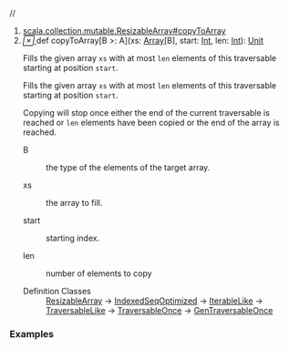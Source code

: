 //
<ol>
<li><a href="https://www.scala-lang.org/api/2.12.3/scala/collection/mutable/ArrayBuffer.html#copyToArray[B>:A](xs:Array[B],start:Int,len:Int):Unit">scala.collection.mutable.ResizableArray#copyToArray</a></li>
<li name="scala.collection.mutable.ResizableArray#copyToArray" visbl="pub" class="indented0 " data-isabs="false" fullcomment="yes" group="Ungrouped"> <a id="copyToArray[B>:A](xs:Array[B],start:Int,len:Int):Unit"></a><a id="copyToArray[B>:A](Array[B],Int,Int):Unit"></a> <span class="permalink"> <a href="../../../scala/collection/mutable/ArrayBuffer.html#copyToArray[B>:A](xs:Array[B],start:Int,len:Int):Unit" title="Permalink"> <i class="material-icons"></i> </a> </span> <span class="modifier_kind"> <span class="modifier"></span> <span class="kind">def</span> </span> <span class="symbol"> <span class="name">copyToArray</span><span class="tparams">[<span name="B">B &gt;: <span class="extype" name="scala.collection.mutable.ArrayBuffer.A">A</span></span>]</span><span class="params">(<span name="xs">xs: <a href="../../Array.html" class="extype" name="scala.Array">Array</a>[<span class="extype" name="scala.collection.mutable.ResizableArray.copyToArray.B">B</span>]</span>, <span name="start">start: <a href="../../Int.html" class="extype" name="scala.Int">Int</a></span>, <span name="len">len: <a href="../../Int.html" class="extype" name="scala.Int">Int</a></span>)</span><span class="result">: <a href="../../Unit.html" class="extype" name="scala.Unit">Unit</a></span> </span> <p class="shortcomment cmt">Fills the given array <code>xs</code> with at most <code>len</code> elements of this traversable starting at position <code>start</code>.</p>
 <div class="fullcomment">
  <div class="comment cmt">
   <p>Fills the given array <code>xs</code> with at most <code>len</code> elements of this traversable starting at position <code>start</code>.</p>
   <p> Copying will stop once either the end of the current traversable is reached or <code>len</code> elements have been copied or the end of the array is reached. </p>
  </div>
  <dl class="paramcmts block">
   <dt class="tparam">
    B
   </dt>
   <dd class="cmt">
    <p>the type of the elements of the target array.</p>
   </dd>
   <dt class="param">
    xs
   </dt>
   <dd class="cmt">
    <p>the array to fill.</p>
   </dd>
   <dt class="param">
    start
   </dt>
   <dd class="cmt">
    <p>starting index.</p>
   </dd>
   <dt class="param">
    len
   </dt>
   <dd class="cmt">
    <p>number of elements to copy</p>
   </dd>
  </dl>
  <dl class="attributes block"> 
   <dt>
    Definition Classes
   </dt>
   <dd>
    <a href="ResizableArray.html" class="extype" name="scala.collection.mutable.ResizableArray">ResizableArray</a> → 
    <a href="../IndexedSeqOptimized.html" class="extype" name="scala.collection.IndexedSeqOptimized">IndexedSeqOptimized</a> → 
    <a href="../IterableLike.html" class="extype" name="scala.collection.IterableLike">IterableLike</a> → 
    <a href="../TraversableLike.html" class="extype" name="scala.collection.TraversableLike">TraversableLike</a> → 
    <a href="../TraversableOnce.html" class="extype" name="scala.collection.TraversableOnce">TraversableOnce</a> → 
    <a href="../GenTraversableOnce.html" class="extype" name="scala.collection.GenTraversableOnce">GenTraversableOnce</a>
   </dd>
  </dl>
 </div> </li>
        </ol>


### Examples















